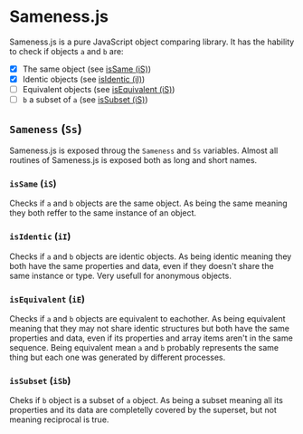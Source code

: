 
# Sameness.js

Sameness.js is a pure JavaScript object comparing library. It has the hability
to check if objects ```a``` and ```b``` are:

- [x] The same object (see [isSame (iS)](#issame-is))
- [x] Identic objects (see [isIdentic (iI)](#isIdentic-ii))
- [ ] Equivalent objects (see [isEquivalent (iS)](#isEquivalent-ie))
- [ ] ```b``` a subset of ```a``` (see [isSubset (iS)](#issubset-isb))

## ```Sameness``` (```Ss```)

Sameness.js is exposed throug the ```Sameness``` and ```Ss``` variables.
Almost all routines of Sameness.js is exposed both as long and short names.

### ```isSame``` (```iS```)

Checks if ```a``` and ```b``` objects are the same object. As being the same
meaning they both reffer to the same instance of an object.

### ```isIdentic``` (```iI```)

Checks if ```a``` and ```b``` objects are identic objects. As being identic
meaning they both have the same properties and data, even if they doesn't
share the same instance or type. Very usefull for anonymous objects.

### ```isEquivalent``` (```iE```)

Checks if ```a``` and ```b``` objects are equivalent to eachother. As being
equivalent meaning that they may not share identic structures but both have the
same properties and data, even if its properties and array items aren't in the
same sequence. Being equivalent mean ```a``` and ```b``` probably represents the
same thing but each one was generated by different processes.

### ```isSubset``` (```iSb```)

Cheks if ```b``` object is a subset of ```a``` object. As being a subset meaning
all its properties and its data are completelly covered by the superset, but not
meaning reciprocal is true.
